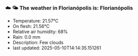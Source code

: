 ### ☁️ 🌤️  The weather in Florianópolis is: Florianópolis

- Temperature: 21.57°C
- On flesh: 21.56°C
- Relative air humidity: 68%
- Rain: 0.0 mm
- Description: Few clouds
- last updated: 2025-05-10T14:14:35.151261
